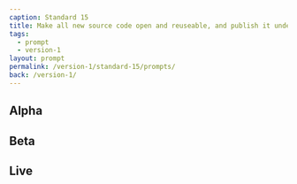 ```yaml
---
caption: Standard 15
title: Make all new source code open and reuseable, and publish it under appropriate licences (or provide a convincing explanation as to why this cannot be done for specific subsets of the source code).
tags:
  - prompt
  - version-1
layout: prompt
permalink: /version-1/standard-15/prompts/
back: /version-1/
---
```


## Alpha

## Beta

## Live
